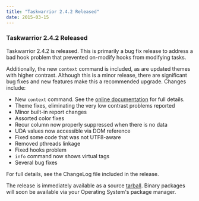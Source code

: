 ```yaml
---
title: "Taskwarrior 2.4.2 Released"
date: 2015-03-15
---
```


### Taskwarrior 2.4.2 Released 

Taskwarrior 2.4.2 is released.
This is primarily a bug fix release to address a bad hook problem that prevented on-modify hooks from modifying tasks.

Additionally, the new `context` command is included, as are updated themes with higher contrast.
Although this is a minor release, there are significant bug fixes and new features make this a recommended upgrade.
Changes include:

- New `context` command.
  See the [online documentation](/docs/context) for full details.
- Theme fixes, eliminating the very low contrast problems reported
- Minor built-in report changes
- Assorted color fixes
- Recur column now properly suppressed when there is no data
- UDA values now accessible via DOM reference
- Fixed some code that was not UTF8-aware
- Removed pthreads linkage
- Fixed hooks problem
- `info` command now shows virtual tags
- Several bug fixes

For full details, see the ChangeLog file included in the release.

The release is immediately available as a source [tarball](/download/task-2.4.2.tar.gz).
Binary packages will soon be available via your Operating System\'s package manager.
